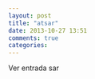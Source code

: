 ```yaml
---
layout: post
title: "atsar"
date: 2013-10-27 13:51
comments: true
categories: 
---
```

Ver entrada sar

